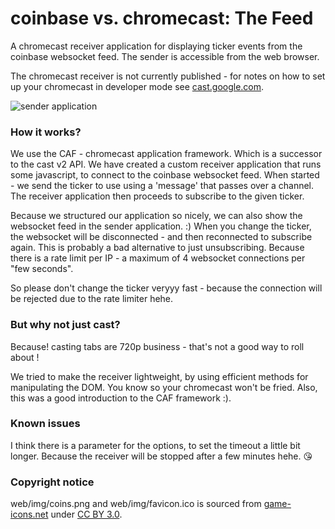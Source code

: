 # coinbase vs. chromecast: The Feed
A chromecast receiver application for displaying ticker events from the coinbase websocket feed. The sender is accessible from the web browser.

The chromecast receiver is not currently published - for notes on how to set up your chromecast in developer mode see 
[cast.google.com](https://cast.google.com/publish/#).

![sender application](https://raw.githubusercontent.com/codingchili/chromecast-labs/master/preview.jpg)

### How it works?
We use the CAF - chromecast application framework. Which is a successor to the cast v2 API. We have created a custom receiver application that runs
some javascript, to connect to the coinbase websocket feed. When started - we send the ticker to use using a 'message' that passes
over a channel. The receiver application then proceeds to subscribe to the given ticker. 

Because we structured our application so nicely, we can also show the websocket feed
in the sender application. :) When you change the ticker, the websocket will be disconnected - and then reconnected to subscribe again. This is
probably a bad alternative to just unsubscribing. Because there is a rate limit per IP - a maximum of 4 websocket connections per "few seconds".

So please don't change the ticker veryyy fast - because the connection will be rejected due to the rate limiter hehe.

### But why not just cast?
Because! casting tabs are 720p business - that's not a good way to roll about !

We tried to make the receiver lightweight, by using efficient methods for manipulating the DOM. You know so your
chromecast won't be fried. Also, this was a good introduction to the CAF framework :).  


### Known issues
I think there is a parameter for the options, to set the timeout a little bit longer. Because the receiver
will be stopped after a few minutes hehe.  :kissing_heart:

### Copyright notice
web/img/coins.png and web/img/favicon.ico is sourced from [game-icons.net](https://game-icons.net) under [CC BY 3.0](https://creativecommons.org/licenses/by/3.0/).